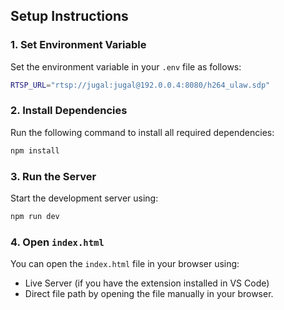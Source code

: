 ## Setup Instructions

### 1. Set Environment Variable
Set the environment variable in your `.env` file as follows:
```sh
RTSP_URL="rtsp://jugal:jugal@192.0.0.4:8080/h264_ulaw.sdp"
```

### 2. Install Dependencies
Run the following command to install all required dependencies:
```sh
npm install
```

### 3. Run the Server
Start the development server using:
```sh
npm run dev
```

### 4. Open `index.html`
You can open the `index.html` file in your browser using:
- Live Server (if you have the extension installed in VS Code)
- Direct file path by opening the file manually in your browser.

